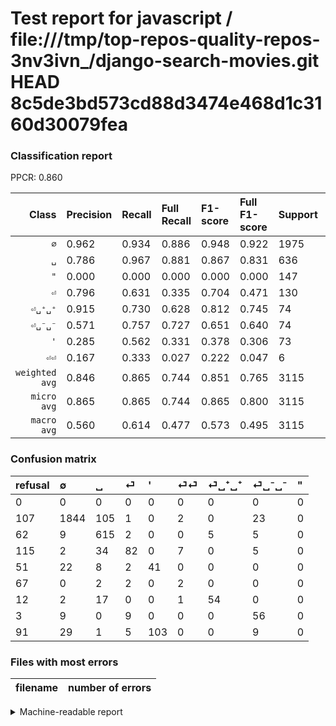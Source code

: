 # Test report for javascript / file:///tmp/top-repos-quality-repos-3nv3ivn_/django-search-movies.git HEAD 8c5de3bd573cd88d3474e468d1c3160d30079fea

### Classification report

PPCR: 0.860

| Class | Precision | Recall | Full Recall | F1-score | Full F1-score | Support | Full Support | PPCR |
|------:|:----------|:-------|:------------|:---------|:---------|:--------|:-------------|:-----|
| `∅` | 0.962| 0.934| 0.886| 0.948| 0.922| 1975| 2082| 0.949 |
| `␣` | 0.786| 0.967| 0.881| 0.867| 0.831| 636| 698| 0.911 |
| `"` | 0.000| 0.000| 0.000| 0.000| 0.000| 147| 238| 0.618 |
| `⏎` | 0.796| 0.631| 0.335| 0.704| 0.471| 130| 245| 0.531 |
| `⏎␣⁺␣⁺` | 0.915| 0.730| 0.628| 0.812| 0.745| 74| 86| 0.860 |
| `⏎␣⁻␣⁻` | 0.571| 0.757| 0.727| 0.651| 0.640| 74| 77| 0.961 |
| `'` | 0.285| 0.562| 0.331| 0.378| 0.306| 73| 124| 0.589 |
| `⏎⏎` | 0.167| 0.333| 0.027| 0.222| 0.047| 6| 73| 0.082 |
| `weighted avg` | 0.846| 0.865| 0.744| 0.851| 0.765| 3115| 3623| 0.860 |
| `micro avg` | 0.865| 0.865| 0.744| 0.865| 0.800| 3115| 3623| 0.860 |
| `macro avg` | 0.560| 0.614| 0.477| 0.573| 0.495| 3115| 3623| 0.860 |

### Confusion matrix

|refusal|  ∅| ␣| ⏎| '| ⏎⏎| ⏎␣⁺␣⁺| ⏎␣⁻␣⁻| "| 
|:---|:---|:---|:---|:---|:---|:---|:---|:---|
|0 |0 |0 |0 |0 |0 |0 |0 |0 |
|107 |1844 |105 |1 |0 |2 |0 |23 |0 |
|62 |9 |615 |2 |0 |0 |5 |5 |0 |
|115 |2 |34 |82 |0 |7 |0 |5 |0 |
|51 |22 |8 |2 |41 |0 |0 |0 |0 |
|67 |0 |2 |2 |0 |2 |0 |0 |0 |
|12 |2 |17 |0 |0 |1 |54 |0 |0 |
|3 |9 |0 |9 |0 |0 |0 |56 |0 |
|91 |29 |1 |5 |103 |0 |0 |9 |0 |

### Files with most errors

| filename | number of errors|
|:----:|:-----|

<details>
    <summary>Machine-readable report</summary>
```json
{
  "cl_report": {"\"": {"f1-score": 0.0, "precision": 0.0, "recall": 0.0, "support": 147}, "\u0027": {"f1-score": 0.3778801843317972, "precision": 0.2847222222222222, "recall": 0.5616438356164384, "support": 73}, "macro avg": {"f1-score": 0.5727702028192793, "precision": 0.5603191101740884, "recall": 0.6141106130446138, "support": 3115}, "micro avg": {"f1-score": 0.8648475120385233, "precision": 0.8648475120385233, "recall": 0.8648475120385233, "support": 3115}, "weighted avg": {"f1-score": 0.8513179402851255, "precision": 0.8459918987055313, "recall": 0.8648475120385233, "support": 3115}, "\u2205": {"f1-score": 0.9475847893114081, "precision": 0.9619196661450182, "recall": 0.9336708860759494, "support": 1975}, "\u23ce": {"f1-score": 0.703862660944206, "precision": 0.7961165048543689, "recall": 0.6307692307692307, "support": 130}, "\u23ce\u23ce": {"f1-score": 0.2222222222222222, "precision": 0.16666666666666666, "recall": 0.3333333333333333, "support": 6}, "\u23ce\u2423\u207a\u2423\u207a": {"f1-score": 0.81203007518797, "precision": 0.9152542372881356, "recall": 0.7297297297297297, "support": 74}, "\u23ce\u2423\u207b\u2423\u207b": {"f1-score": 0.6511627906976745, "precision": 0.5714285714285714, "recall": 0.7567567567567568, "support": 74}, "\u2423": {"f1-score": 0.8674188998589564, "precision": 0.7864450127877238, "recall": 0.9669811320754716, "support": 636}},
  "cl_report_full": {"\"": {"f1-score": 0.0, "precision": 0.0, "recall": 0.0, "support": 238}, "\u0027": {"f1-score": 0.30597014925373134, "precision": 0.2847222222222222, "recall": 0.33064516129032256, "support": 124}, "macro avg": {"f1-score": 0.4953040706908278, "precision": 0.5603191101740884, "recall": 0.4768364584905573, "support": 3623}, "micro avg": {"f1-score": 0.7996438112199465, "precision": 0.8648475120385233, "recall": 0.7435826662986476, "support": 3623}, "weighted avg": {"f1-score": 0.7646561277266606, "precision": 0.8051029517411211, "recall": 0.7435826662986476, "support": 3623}, "\u2205": {"f1-score": 0.9222305576394099, "precision": 0.9619196661450182, "recall": 0.8856868395773295, "support": 2082}, "\u23ce": {"f1-score": 0.47126436781609193, "precision": 0.7961165048543689, "recall": 0.3346938775510204, "support": 245}, "\u23ce\u23ce": {"f1-score": 0.047058823529411764, "precision": 0.16666666666666666, "recall": 0.0273972602739726, "support": 73}, "\u23ce\u2423\u207a\u2423\u207a": {"f1-score": 0.7448275862068966, "precision": 0.9152542372881356, "recall": 0.627906976744186, "support": 86}, "\u23ce\u2423\u207b\u2423\u207b": {"f1-score": 0.64, "precision": 0.5714285714285714, "recall": 0.7272727272727273, "support": 77}, "\u2423": {"f1-score": 0.8310810810810811, "precision": 0.7864450127877238, "recall": 0.8810888252148997, "support": 698}},
  "ppcr": 0.8597847088048578
}
```
</details>
